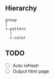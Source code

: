 ## Hierarchy

    group
    |
    +-pattern
      |
      +-color


## TODO

- [ ] Auto refresh
- [ ] Output html page
